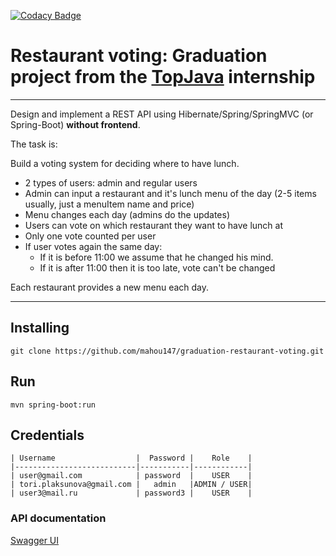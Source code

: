 [![Codacy Badge](https://app.codacy.com/project/badge/Grade/a5b727a2118e4799a8280574a513a946)](https://www.codacy.com/gh/mahou147/graduation-restaurant-voting/dashboard?utm_source=github.com&amp;utm_medium=referral&amp;utm_content=mahou147/graduation-restaurant-voting&amp;utm_campaign=Badge_Grade)
# Restaurant voting:  Graduation project from the [TopJava](https://javaops.ru/view/topjava) internship

----
Design and implement a REST API using Hibernate/Spring/SpringMVC (or Spring-Boot) **without frontend**.

The task is:

Build a voting system for deciding where to have lunch.

* 2 types of users: admin and regular users
* Admin can input a restaurant and it's lunch menu of the day (2-5 items usually, just a menuItem name and price)
* Menu changes each day (admins do the updates)
* Users can vote on which restaurant they want to have lunch at
* Only one vote counted per user
* If user votes again the same day:
    - If it is before 11:00 we assume that he changed his mind.
    - If it is after 11:00 then it is too late, vote can't be changed

Each restaurant provides a new menu each day.

-----------------------------

## Installing
    git clone https://github.com/mahou147/graduation-restaurant-voting.git
## Run
    mvn spring-boot:run
## Credentials
    | Username                  |  Password |    Role    |
    |---------------------------|-----------|------------|
    | user@gmail.com            | password  |    USER    |
    | tori.plaksunova@gmail.com |   admin   |ADMIN / USER|
    | user3@mail.ru             | password3 |    USER    |

### API documentation
[Swagger UI](http://localhost:8080/swagger-ui.html)
